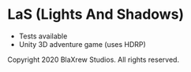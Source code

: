 # LaS (Lights And Shadows)

- Tests available
- Unity 3D adventure game (uses HDRP)

 Copyright 2020 BlaXrew Studios. All rights reserved.
